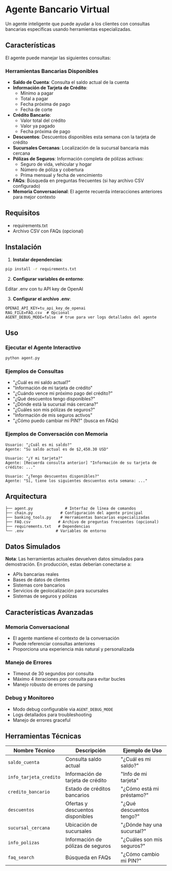 # Agente Bancario Virtual

Un agente inteligente que puede ayudar a los clientes con consultas bancarias específicas usando herramientas especializadas.

## Características

El agente puede manejar las siguientes consultas:

### Herramientas Bancarias Disponibles
- **Saldo de Cuenta**: Consulta el saldo actual de la cuenta
- **Información de Tarjeta de Crédito**: 
  - Mínimo a pagar
  - Total a pagar  
  - Fecha próxima de pago
  - Fecha de corte
- **Crédito Bancario**:
  - Valor total del crédito
  - Valor ya pagado
  - Fecha próxima de pago
- **Descuentos**: Descuentos disponibles esta semana con la tarjeta de crédito
- **Sucursales Cercanas**: Localización de la sucursal bancaria más cercana
- **Pólizas de Seguros**: Información completa de pólizas activas:
  - Seguro de vida, vehicular y hogar
  - Número de póliza y cobertura
  - Prima mensual y fecha de vencimiento
- **FAQs**: Búsqueda en preguntas frecuentes (si hay archivo CSV configurado)
- **Memoria Conversacional**: El agente recuerda interacciones anteriores para mejor contexto

## Requisitos

- requirements.txt
- Archivo CSV con FAQs (opcional)

## Instalación

1. **Instalar dependencias**:
```bash
pip install -r requirements.txt
```

2. **Configurar variables de entorno**:

Editar .env con tu API key de OpenAI


3. **Configurar el archivo .env**:
```
OPENAI_API_KEY=tu_api_key_de_openai
RAG_FILE=FAQ.csv  # Opcional
AGENT_DEBUG_MODE=false  # true para ver logs detallados del agente
```

## Uso

### Ejecutar el Agente Interactivo
```bash
python agent.py
```

### Ejemplos de Consultas

- "¿Cuál es mi saldo actual?"
- "Información de mi tarjeta de crédito"
- "¿Cuándo vence mi próximo pago del crédito?"
- "¿Qué descuentos tengo disponibles?"
- "¿Dónde está la sucursal más cercana?"
- "¿Cuáles son mis pólizas de seguros?"
- "Información de mis seguros activos"
- "¿Cómo puedo cambiar mi PIN?" (busca en FAQs)

### Ejemplos de Conversación con Memoria

```
Usuario: "¿Cuál es mi saldo?"
Agente: "Su saldo actual es de $2,450.30 USD"

Usuario: "¿Y mi tarjeta?"
Agente: [Recuerda consulta anterior] "Información de su tarjeta de crédito: ..."

Usuario: "¿Tengo descuentos disponibles?"
Agente: "Sí, tiene los siguientes descuentos esta semana: ..."
```

## Arquitectura

```
├── agent.py              # Interfaz de línea de comandos
├── chain.py            # Configuración del agente principal
├── banking_tools.py    # Herramientas bancarias especializadas
├── FAQ.csv            # Archivo de preguntas frecuentes (opcional)
├── requirements.txt   # Dependencias
└── .env              # Variables de entorno
```

## Datos Simulados

**Nota**: Las herramientas actuales devuelven datos simulados para demostración. En producción, estas deberían conectarse a:
- APIs bancarias reales
- Bases de datos de clientes
- Sistemas core bancarios
- Servicios de geolocalización para sucursales
- Sistemas de seguros y pólizas

## Características Avanzadas

### Memoria Conversacional
- El agente mantiene el contexto de la conversación
- Puede referenciar consultas anteriores
- Proporciona una experiencia más natural y personalizada

### Manejo de Errores
- Timeout de 30 segundos por consulta
- Máximo 4 iteraciones por consulta para evitar bucles
- Manejo robusto de errores de parsing

### Debug y Monitoreo
- Modo debug configurable via `AGENT_DEBUG_MODE`
- Logs detallados para troubleshooting
- Manejo de errores graceful

## Herramientas Técnicas

| Nombre Técnico | Descripción | Ejemplo de Uso |
|---|---|---|
| `saldo_cuenta` | Consulta saldo actual | "¿Cuál es mi saldo?" |
| `info_tarjeta_credito` | Información de tarjeta de crédito | "Info de mi tarjeta" |
| `credito_bancario` | Estado de créditos bancarios | "¿Cómo está mi préstamo?" |
| `descuentos` | Ofertas y descuentos disponibles | "¿Qué descuentos tengo?" |
| `sucursal_cercana` | Ubicación de sucursales | "¿Dónde hay una sucursal?" |
| `info_polizas` | Información de pólizas de seguros | "¿Cuáles son mis seguros?" |
| `faq_search` | Búsqueda en FAQs | "¿Cómo cambio mi PIN?" |